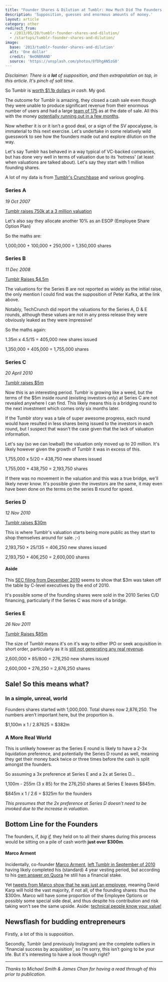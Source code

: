 ```yaml
---
title: "Founder Shares & Dilution at Tumblr: How Much Did The Founders Make?"
description: 'Supposition, guesses and enormous amounts of money.'
layout: article
category: other
redirect_from:
  - /2013/05/20/tumblr-founder-shares-and-dilution/
  - /startups/tumblr-founder-shares-and-dilution/
image:
  base: '2013/tumblr-founder-shares-and-dilution'
  alt: 'One dollar'
  credit: 'NeONBRAND'
  source: 'https://unsplash.com/photos/8fDhgAN5zG0'
---
```


_Disclaimer: There is a __lot__ of supposition, and then extrapolation on top, in this article. It's pinch of salt time._

So Tumblr is [worth $1.1b dollars](http://online.wsj.com/article/SB10001424127887324787004578493130789235150.html?mod=WSJ_hps_LEFTTopStories) _in cash_. My god.

The outcome for Tumblr is amazing, they closed a cash sale even though they were unable to produce significant revenue from their enormous number of users and had a large [team of 175](http://en.wikipedia.org/wiki/Tumblr) as at the date of sale. All this with the money [potentially running out in a few months](http://techcrunch.com/2013/05/17/tumblr-is-not-impressed/).

Now whether it is or it isn’t a good deal, or a sign of the SV apocalypse, is immaterial to this next exercise. Let's undertake in some relatively wild guesswork to see how the founders made out and explore dilution on the way.

Let's say Tumblr has behaved in a way typical of VC-backed companies, but has done very well in terms of valuation due to its 'hotness' (at least when valuations are talked about). Let's say they start with 1 million founding shares.

A lot of my data is from [Tumblr's Crunchbase](http://www.crunchbase.com/company/tumblr) and various googling.

### Series A

_19 Oct 2007_

[Tumblr raises 750k at a 3 million valuation](http://www.businessinsider.com/2007/10/tumblr-funded-750k-vimeo)

Let's also say they allocate another 10% as an ESOP (Employee Share Option Plan)

So the maths are:

1,000,000 + 100,000 + 250,000 = 1,350,000 shares

### Series B

_11 Dec 2008_

[Tumblr Raises $4.5m](http://allthingsd.com/20081211/who-said-web-20-was-rip-microblog-tumblr-raises-45-million-expectations/)

The valuations for the Series B are not reported as widely as the initial raise, the only mention I could find was the supposition of Peter Kafka, at the link above.

Notably, TechCrunch did report the valuations for the Series A, D & E rounds, although these values are not in any press release they were obviously leaked as they were impressive!

So the maths again:

1.35m x 4.5/15 = 405,000 new shares issued

1,350,000 + 405,000 = 1,755,000 shares

### Series C

_20 April 2010_

[Tumblr raises $5m](http://allthingsd.com/20100420/tumblr-raises-another-5-million-from-spark-and-union-square-now-it-wants-your-money/)

Now this is an interesting period. Tumblr is growing like a weed, but the terms of the $5m inside round (existing investors only) at Series C are not revealed anywhere I can find. This likely means this is a bridging round to the next investment which comes only six months later.

If the Tumblr story was a tale of super awesome progress, each round would have resulted in less shares being issued to the investors in each round, but I suspect that wasn’t the case given that the lack of valuation information.

Let's say (so we can lowball) the valuation only moved up to 20 million. It's likely however given the growth of Tumblr it was in excess of this.

1,755,000 x 5/20 = 438,750 new shares issued

1,755,000 + 438,750 = 2,193,750 shares

If there was no movement in the valuation and this was a true bridge, we'll likely never know. It's possible given the investors are the same, it may even have been done on the terms on the series B round for speed.

### Series D

_12 Nov 2010_

[Tumblr raises $30m](http://www.sfgate.com/news/article/Tumblr-s-Crazy-Funding-Round-25-30-Million-At-2456075.php)

This is where Tumblr's valuation starts being more public as they start to shop themselves around for sale. ;-)

2,193,750 × 25/135 = 406,250 new shares issued

2,193,750 + 406,250 = 2,600,000 shares

#### Aside

This [SEC filing from December 2010](http://www.sec.gov/Archives/edgar/data/1419012/000141901210000003/xslFormDX01/primary_doc.xml) seems to show that $3m was taken off the table by C-level executives by the end of 2010.

It's possible some of the founding shares were sold in the 2010 Series C/D financing, particularly if the Series C was more of a bridge.

### Series E

_26 Nov 2011_

[Tumblr Raises $85m](http://betabeat.com/2011/09/tumblr-raises-an-85-million-series-e/)

The size of Tumblr means it's on it's way to either IPO or seek acquisition in short order, particularly as it is [still not generating any real revenue](http://www.daniellemorrill.com/2013/05/the-3b-exit-tumblr-could-have-had/).

2,600,000 × 85/800 = 276,250 new shares issued

2,600,000 + 276,250 = 2,876,250 shares

## Sale! So this means what?

### In a simple, unreal, world

Founders shares started with 1,000,000. Total shares now 2,876,250. The numbers aren’t important here, but the proportion is.

$1,100m x 1 / 2.87625 = $382m

### A More Real World

This is unlikely however as the Series E round is likely to have a 2-3x liquidation preference, and potentially the Series D round as well, meaning they get their money back twice or three times before the cash is split amongst the founders.

So assuming a 3x preference at Series E and a 2x at Series D…

1,100m - 255m (3 x 85) for the 276,250 shares at Series E leaves $845m.

$845m x 1 / 2.6 = $325m for the founders

_This presumes that the 2x preference at Series D doesn’t need to be invoked due to the increase in valuation._

## Bottom Line for the Founders

The founders, if, _big if,_ they held on to all their shares during this process would be sitting on a pile of cash worth **just over $300m**.

#### Marco Arment

Incidentally, co-founder [Marco Arment](http://www.marco.org), [left Tumblr in September of 2010](http://www.marco.org/2010/09/21/job-transition) having likely completed his (standard) 4 year vesting period, but according to his [own answer on Quora](http://www.quora.com/Does-Marco-Arment-still-have-a-financial-stake-in-Tumblr) he still has a financial stake.

Yet [tweets from Marco show that he was just an employee](https://twitter.com/marcoarment/status/335483318311194624), meaning David Karp will hold the vast majority, if not all, of the founding shares: thus the $300m. Marco will have some proportion of the Employee Options or possibly some special side deal, and thus despite his contribution and risk taking won’t see the same upside. Aside: [technical people know your value!](/2012/09/11/pay-equity-and-startups/)

## Newsflash for budding entrepreneurs

Firstly, a lot of this is supposition.

Secondly, Tumblr (and previously Instagram) are the complete outliers in 'financial success by acquisition', so I'm sorry, this isn’t going to be your life. But it's interesting to have a look though right?

-----

_Thanks to Michael Smith & James Chan for having a read through of this prior to publication._
